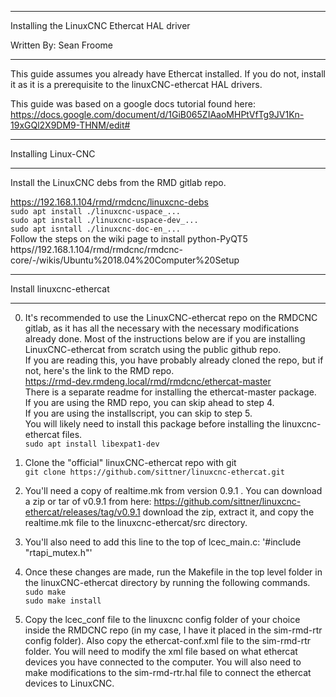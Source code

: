 *************************************************************

Installing the LinuxCNC Ethercat HAL driver

Written By: Sean Froome

*************************************************************

This guide assumes you already have Ethercat installed. If you do not,
install it as it is a prerequisite to the linuxCNC-ethercat HAL drivers.

This guide was based on a google docs tutorial found here:
https://docs.google.com/document/d/1GiB065ZIAaoMHPtVfTg9JV1Kn-19xGQl2X9DM9-THNM/edit#

***************************************************
Installing Linux-CNC
***************************************************

Install the LinuxCNC debs from the RMD gitlab repo.

https://192.168.1.104/rmd/rmdcnc/linuxcnc-debs  
`sudo apt install ./linuxcnc-uspace_...`  
`sudo apt install ./linuxcnc-uspace-dev_...`  
`sudo apt isntall ./linuxcnc-doc-en_...`  
Follow the steps on the wiki page to install python-PyQT5  
https//192.168.1.104/rmd/rmdcnc/rmdcnc-core/-/wikis/Ubuntu%2018.04%20Computer%20Setup

************************************************
Install linuxcnc-ethercat
************************************************

0. It's recommended to use the  LinuxCNC-ethercat repo on the RMDCNC gitlab, as
it has all the necessary with the necessary modifications already done.
Most of the instructions below are if you are installing LinuxCNC-ethercat from
scratch using the public github repo.  
If you are reading this, you have probably already cloned the repo, but if not,
here's the link to the RMD repo.  
https://rmd-dev.rmdeng.local/rmd/rmdcnc/ethercat-master  
There is a separate readme for installing the ethercat-master package.  
If you are using the RMD repo, you can skip ahead to
step 4.   
If you are using the installscript, you can skip to step 5.  
You will likely need to install this package before installing the linuxcnc-ethercat files.  
`sudo apt install libexpat1-dev`

1. Clone the "official" linuxCNC-ethercat repo with git  
`git clone https://github.com/sittner/linuxcnc-ethercat.git`

2. You'll need a copy of realtime.mk from version 0.9.1 . You can download a zip or tar of
v0.9.1 from here:
https://github.com/sittner/linuxcnc-ethercat/releases/tag/v0.9.1
download the zip, extract it,
and copy the realtime.mk file to the linuxcnc-ethercat/src directory.

3. You'll also need to add this line to the top of lcec_main.c: '#include "rtapi_mutex.h"'

4. Once these changes are made, run the Makefile in the top level folder in the
linuxCNC-ethercat directory by running the following commands.  
`sudo make`  
`sudo make install`  

5. Copy the lcec_conf file to the linuxcnc config folder of your choice inside
the RMDCNC repo (in my case, I have it placed in the sim-rmd-rtr config folder).
Also copy the ethercat-conf.xml file to the sim-rmd-rtr folder. You will need
to modify the xml file based on what ethercat devices you have connected to the computer.
You will also need to make modifications to the sim-rmd-rtr.hal file to connect the
ethercat devices to LinuxCNC.
